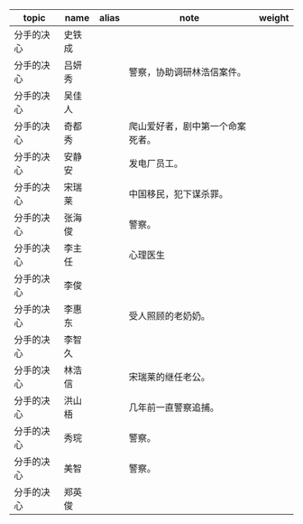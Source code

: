 | topic | name | alias | note | weight |
| ----- | ---- | ----- | ---- | ------ |
| 分手的决心 | 史铁成 | |  |  |
| 分手的决心 | 吕妍秀 | | 警察，协助调研林浩信案件。 |  |
| 分手的决心 | 吴佳人 | |  |  |
| 分手的决心 | 奇都秀 | | 爬山爱好者，剧中第一个命案死者。 |  |
| 分手的决心 | 安静安 | | 发电厂员工。 |  |
| 分手的决心 | 宋瑞莱 | | 中国移民，犯下谋杀罪。 |  |
| 分手的决心 | 张海俊 | | 警察。 |  |
| 分手的决心 | 李主任 | | 心理医生 |  |
| 分手的决心 | 李俊 | |  |  |
| 分手的决心 | 李惠东 | | 受人照顾的老奶奶。 |  |
| 分手的决心 | 李智久 | |  |  |
| 分手的决心 | 林浩信 | | 宋瑞莱的继任老公。 |  |
| 分手的决心 | 洪山梧 | | 几年前一直警察追捕。 |  |
| 分手的决心 | 秀琓 | | 警察。 |  |
| 分手的决心 | 美智 | | 警察。 |  |
| 分手的决心 | 郑英俊 | |  |  |

